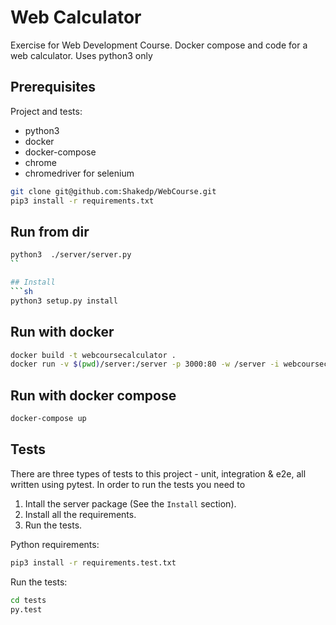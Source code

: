 # Web Calculator
Exercise for Web Development Course.
Docker compose and code for a web calculator.
Uses python3 only

## Prerequisites
Project and tests:
- python3
- docker
- docker-compose
- chrome
- chromedriver for selenium

```sh
git clone git@github.com:Shakedp/WebCourse.git
pip3 install -r requirements.txt
```

## Run from dir
```sh
python3  ./server/server.py
``

## Install
```sh
python3 setup.py install
```

## Run with docker
```sh
docker build -t webcoursecalculator .
docker run -v $(pwd)/server:/server -p 3000:80 -w /server -i webcoursecalculator python3 server.py --host 0.0.0.0 --port 80
```

## Run with docker compose
```sh
docker-compose up
```

## Tests
There are three types of tests to this project - unit, integration & e2e, all written using pytest.
In order to run the tests you need to 
1. Intall the server package (See the `Install` section).
1. Install all the requirements.
1. Run the tests.

Python requirements:
```sh
pip3 install -r requirements.test.txt
```
Run the tests:
```sh
cd tests
py.test
```

